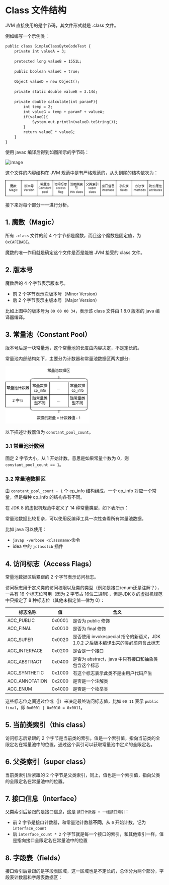 # Class 文件结构
JVM 直接使用的是字节码，其文件形式就是 .class 文件。

例如编写一个示例类：
```
public class SimpleClassByteCodeTest {
    private int valueA = 3;

    protected long valueB = 1551L;

    public boolean valueC = true;

    Object valueD = new Object();

    private static double valueE = 3.14d;

    private double calculate(int paramF){
        int temp = 2;
        int valueG = temp + paramF + valueA;
        if(valueC){
            System.out.println(valueD.toString());
        }
        return valueE * valueG;
    }
}
```
使用 javac 编译后得到如图所示的字节码：

![image](https://user-images.githubusercontent.com/19852729/144962034-175c8248-5fa7-44f9-bfec-e6484583b618.png)

这个文件的内容结构在 JVM 规范中是有严格规范的，从头到尾的结构依次为：

![classfile](../../resource/java/classfileconstruct.drawio.png)

接下来对每个部分一一进行分析。

## 1. 魔数（Magic）
所有 `.class` 文件的前 4 个字节都是魔数，而且这个魔数是固定值，为 `0xCAFEBABE`。

魔数的唯一作用就是确定这个文件是否是能被 JVM 接受的 class 文件。

## 2. 版本号
魔数后的 4 个字节表示版本号。

* 前 2 个字节表示次版本号（Minor Version）
* 后 2 个字节表示主版本号（Major Version）

比如上图中的版本号为 `00 00 00 34`，表示该 class 文件由 1.8.0 版本的 java 编译器编译。

## 3. 常量池（Constant Pool）
版本号后是一块常量池，这个常量池的长度由内容决定，不是定长的。

常量池内部结构如下，主要分为计数器和常量池数据区两大部分:

![constant-pool](../../resource/java/constantpool.drawio.png)

以下描述计数器值为 `constant_pool_count`。

### 3.1 常量池计数器
固定 2 字节大小，从 1 开始计数。意思是如果常量个数为 0，则 `constant_pool_count == 1`。

### 3.2 常量池数据区
由 `constant_pool_count - 1` 个 cp_info 结构组成，一个 cp_info 对应一个常量，但是每种 cp_info 的结构各有不同。

在 JDK 8 的虚拟机规范中定义了 14 种常量类型，如下表所示：


常量池数据比较复杂，可以使用反编译工具一次性查看所有常量池数据。

比如 java 可以使用：
* `javap -verbose <classname>`命令
* idea 中的 `jclasslib` 插件

## 4. 访问标志（Access Flags）
常量池数据区后紧跟的 2 个字节表示访问标志。

访问标志用于定义类的访问权限以及类的类型（例如是接口/enum还是注解？），一共有 16 个标志位可用（因为 2 字节占 16位二进制），但是JDK 8 的虚拟机规范中只指定了 8 种标志位（其他未指定值一律为 0）：

|标志名称|值|含义|
|---|---|---|
|ACC_PUBLIC|0x0001| 是否为 public 修饰|
|ACC_FINAL|0x0010| 是否为 final 修饰|
|ACC_SUPER|0x0020| 是否使用 invokespecial 指令的新语义，JDK 1.0.2 之后版本编译出来的类必须包含此标志|
|ACC_INTERFACE|0x0200| 是否是一个接口|
|ACC_ABSTRACT|0x0400| 是否为 abstract，java 中只有接口和抽象类包含这个标志|
|ACC_SYNTHETIC|0x1000| 有这个标志表示此类不是由用户代码产生|
|ACC_ANNOTATION|0x2000| 是否是一个注解类|
|ACC_ENUM|0x4000|是否是一个枚举类|

这些标志位之间通过位或（|）来决定最终访问标志值，比如 `00 11` 表示 `public final`，即 `0x0001 | 0x0010 = 0x0011`。

## 5. 当前类索引（this class）
访问标志后紧跟的 2 个字节是当前类的索引。值是一个索引值，指向当前类的全限定名在常量池中的位置，通过这个索引可以获取常量池中定义的全限定名。

## 6. 父类索引（super class）
当前类索引后紧跟的 2 个字节是父类索引，同上，值也是一个索引值，指向父类的全限定名在常量池中的位置。

## 7. 接口信息（interface）
父类索引后紧跟的是接口信息，这是 `接口计数器 + 一组接口索引`：
* 前 2 字节是接口计数器，和常量池计数器**不同**，从 `0` 开始计数，记为 `interface_count`
* 后 `interface_count * 2` 个字节就是每一个接口的索引，和其他索引一样，值是指向接口全限定名在常量池中的位置

## 8. 字段表（fields）
接口索引后紧跟的是字段表区域，这一区域也是不定长的，总体分为两个部分，字段表计数器和字段表数据区：
